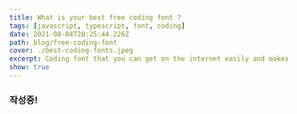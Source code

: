 ```yaml
---
title: What is your best free coding font ?
tags: [javascript, typescript, font, coding]
date: 2021-08-04T20:25:44.226Z
path: blog/free-coding-font
cover: ./best-coding-fonts.jpeg
excerpt: Coding font that you can get on the internet easily and makes your work more efficient !
show: true
---
```


### 작성중!
